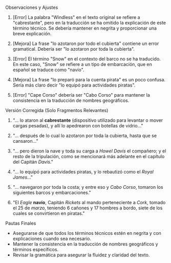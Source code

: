 Observaciones y Ajustes

1. [Error] La palabra "Windless" en el texto original se refiere a "cabrestante", pero en la traducción se ha omitido la explicación de este término técnico. Se debería mantener en negrita y proporcionar una breve explicación.

2. [Mejora] La frase "lo azotaron por todo el cubierta" contiene un error gramatical. Debería ser "lo azotaron por toda la cubierta".

3. [Error] El término "Snow" en el contexto del barco no se ha traducido. En este caso, "Snow" se refiere a un tipo de embarcación, que en español se traduce como "navío".

4. [Mejora] La frase "lo preparó para la cuenta pirata" es un poco confusa. Sería más claro decir "lo equipó para actividades piratas".

5. [Error] "Cape Corso" debería ser "Cabo Corso" para mantener la consistencia en la traducción de nombres geográficos.

Versión Corregida (Solo Fragmentos Relevantes)

1. "... lo ataron al **cabrestante** (dispositivo utilizado para levantar o mover cargas pesadas), y allí lo apedrearon con botellas de vidrio..."

2. "... después de lo cual lo azotaron por toda la cubierta, hasta que se cansaron..."

3. "... pero dieron la nave y toda su carga a *Howel Davis* el compañero; y el resto de la tripulación, como se mencionará más adelante en el capítulo del Capitán *Davis*."

4. "... lo equipó para actividades piratas, y lo rebautizó como el *Royal James*..."

5. "... navegaron por toda la costa; y entre eso y *Cabo Corso*, tomaron los siguientes barcos y embarcaciones."

6. "El *Eagle* **navío**, Capitán *Rickets* al mando perteneciente a *Cork*, tomado el 25 de *marzo*, teniendo 6 cañones y 17 hombres a bordo, siete de los cuales se convirtieron en piratas."

Pautas Finales

- Asegurarse de que todos los términos técnicos estén en negrita y con explicaciones cuando sea necesario.
- Mantener la consistencia en la traducción de nombres geográficos y términos específicos.
- Revisar la gramática para asegurar la fluidez y claridad del texto.